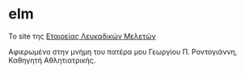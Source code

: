 elm
===

Το site της [Εταιρείας Λευκαδικών Μελετών](http://lefkadika.gr)

Αφιερωμένο στην μνήμη του πατέρα μου Γεωργίου Π. Ροντογιάννη, Καθηγητή Αθλητιατρικής.
